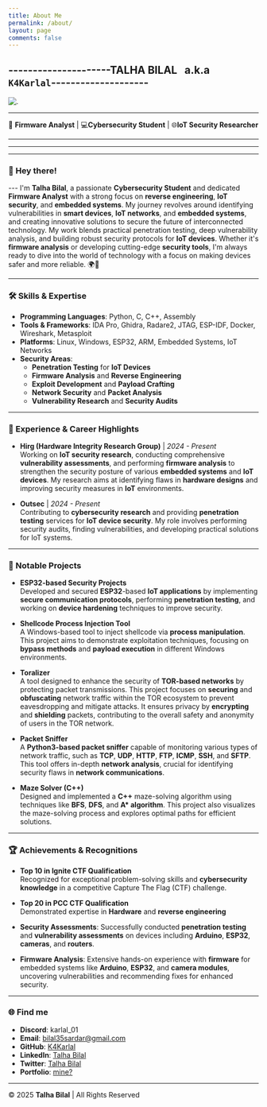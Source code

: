 ```yaml
---
title: About Me
permalink: /about/
layout: page
comments: false
---
```


## ---------------------**TALHA BILAL** &nbsp; a.k.a &nbsp; `K4Karlal`--------------------  

![.](../../assets/img/me.png)

---

🔐 **Firmware Analyst** | 💻**Cybersecurity Student** | 🌐**IoT Security Researcher**

--- 
--- 
--- 


### 👋 Hey there! 
--- I'm **Talha Bilal**, a passionate **Cybersecurity Student** and dedicated **Firmware Analyst** with a strong focus on **reverse engineering**, **IoT security**, and **embedded systems**. My journey revolves around identifying vulnerabilities in **smart devices**, **IoT networks**, and **embedded systems**, and creating innovative solutions to secure the future of interconnected technology. My work blends practical penetration testing, deep vulnerability analysis, and building robust security protocols for **IoT devices**. Whether it's **firmware analysis** or developing cutting-edge **security tools**, I'm always ready to dive into the world of technology with a focus on making devices safer and more reliable. 🌍🔐

---

### **🛠️ Skills & Expertise**
- **Programming Languages**: Python, C, C++, Assembly
- **Tools & Frameworks**: IDA Pro, Ghidra, Radare2, JTAG, ESP-IDF, Docker, Wireshark, Metasploit
- **Platforms**: Linux, Windows, ESP32, ARM, Embedded Systems, IoT Networks
- **Security Areas**:
  - **Penetration Testing** for **IoT Devices**
  - **Firmware Analysis** and **Reverse Engineering**
  - **Exploit Development** and **Payload Crafting**
  - **Network Security** and **Packet Analysis**
  - **Vulnerability Research** and **Security Audits**
  
---

### **🚀 Experience & Career Highlights**
- **Hirg (Hardware Integrity Research Group)** | *2024 - Present*  
  Working on **IoT security research**, conducting comprehensive **vulnerability assessments**, and performing **firmware analysis** to strengthen the security posture of various **embedded systems** and **IoT devices**. My research aims at identifying flaws in **hardware designs** and improving security measures in **IoT** environments.

- **Outsec** | *2024 - Present*  
  Contributing to **cybersecurity research** and providing **penetration testing** services for **IoT device security**. My role involves performing security audits, finding vulnerabilities, and developing practical solutions for IoT systems.

---

### **🔨 Notable Projects**
- **ESP32-based Security Projects**  
  Developed and secured **ESP32**-based **IoT applications** by implementing **secure communication protocols**, performing **penetration testing**, and working on **device hardening** techniques to improve security.

- **Shellcode Process Injection Tool**  
  A Windows-based tool to inject shellcode via **process manipulation**. This project aims to demonstrate exploitation techniques, focusing on **bypass methods** and **payload execution** in different Windows environments.

- **Toralizer**  
  A tool designed to enhance the security of **TOR-based networks** by protecting packet transmissions. This project focuses on **securing** and **obfuscating** network traffic within the TOR ecosystem to prevent eavesdropping and mitigate attacks. It ensures privacy by **encrypting** and **shielding** packets, contributing to the overall safety and anonymity of users in the TOR network.


- **Packet Sniffer**  
  A **Python3-based packet sniffer** capable of monitoring various types of network traffic, such as **TCP**, **UDP**, **HTTP**, **FTP**, **ICMP**, **SSH**, and **SFTP**. This tool offers in-depth **network analysis**, crucial for identifying security flaws in **network communications**.

- **Maze Solver (C++)**  
  Designed and implemented a **C++** maze-solving algorithm using techniques like **BFS**, **DFS**, and **A\* algorithm**. This project also visualizes the maze-solving process and explores optimal paths for efficient solutions.

---

### **🏆 Achievements & Recognitions**
- **Top 10 in Ignite CTF Qualification**  
  Recognized for exceptional problem-solving skills and **cybersecurity knowledge** in a competitive Capture The Flag (CTF) challenge.

- **Top 20 in PCC CTF Qualification**  
  Demonstrated expertise in **Hardware** and **reverse engineering** 

- **Security Assessments**: Successfully conducted **penetration testing** and **vulnerability assessments** on devices including **Arduino**, **ESP32**, **cameras**, and **routers**. 
- **Firmware Analysis**: Extensive hands-on experience with **firmware** for embedded systems like **Arduino**, **ESP32**, and **camera modules**, uncovering vulnerabilities and recommending fixes for enhanced security.

---
### 🌐 **Find me**
- **Discord**: karlal_01  
- **Email**: bilal35sardar@gmail.com 
- **GitHub**: [K4Karlal](https://github.com/K4Karlal)  
- **LinkedIn**: [Talha Bilal](https://www.linkedin.com/in/talha-bilal-karlal/)  
- **Twitter**:  [Talha Bilal](https://www.linkedin.com/in/talha-bilal-karlal/) 
- **Portfolio**: [mine?](https://k4karlal.github.io)  

---

© 2025 **Talha Bilal** | All Rights Reserved
